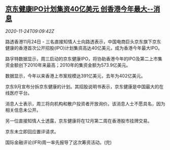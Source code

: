 <!--1606209794000-->
[京东健康IPO计划集资40亿美元 创香港今年最大--消息](https://cn.reuters.com/article/jd-health-ipo-1124-tues-idCNKBS2840Z3)
------

<div><i>2020-11-24T09:09:42Z</i></div><p>路透香港11月24日 - 三名直接知情人士向路透表示，中国电商巨头京东旗下京东健康的香港首次公开招股(IPO)计划集资高达40亿美元，成为香港今年最大IPO。</p><p>路孚特数据显示，周三启动的京东健康IPO，将协助香港今年的IPO及第二上市集资金额创下2010年来最高；2010年的集资金额为573.9亿美元。</p><p>数据显示，今年以来香港上市案规模达391亿美元，去年为402亿美元。</p><p>京东9月宣布分拆京东健康的计划。其招股说明书表示，京东健康是中国最大的在线医疗平台。</p><p>消息人士表示，周三将向机构和散户投资者开放询价。该消息人士不愿具名，因为相关信息未公开。</p><p>另一位直接知情人士透露，京东健康将在12月第二周在香港股市挂牌交易。</p><p>京东未立即回应置评请求。</p><p>国际金融评论(IFR)周一率先报导了这次筹资活动。(完)</p>
